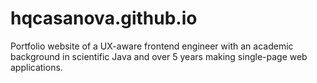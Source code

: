 # hqcasanova.github.io
Portfolio website of a UX-aware frontend engineer with an academic background in scientific Java and over 5 years making single-page web applications.
